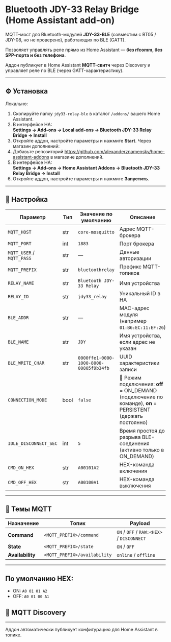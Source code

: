 # Bluetooth JDY-33 Relay Bridge (Home Assistant add-on)

MQTT-мост для Bluetooth-модулей **JDY-33-BLE** (совместим с BT05 / JDY-08, но не проверено), работающих по BLE (GATT).  

Позволяет управлять реле прямо из Home Assistant — **без rfcomm, без SPP-порта и без телефона**.

Аддон публикует в Home Assistant **MQTT-свитч** через Discovery и управляет реле по BLE (через GATT-характеристику).

---

## ⚙️ Установка
Локально:
1. Скопируйте папку `jdy33-relay-ble` в каталог `/addons/` вашего Home Assistant.  
2. В интерфейсе HA:  
   **Settings → Add-ons → Local add-ons → Bluetooth JDY-33 Relay Bridge → Install**
3. Откройте аддон, настройте параметры и нажмите **Start**.
Через магазин дополнений:
1. Добавьте репозиторий https://github.com/alexanderznamensky/home-assistant-addons в магазине дополнений.
2. В интерфейсе HA:  
   **Settings → Add-ons → Home Assistant Addons → Bluetooth JDY-33 Relay Bridge → Install**
3. Откройте аддон, настройте параметры и нажмите **Запустить**.

---

## 🔌 Настройка
| Параметр | Тип | Значение по умолчанию | Описание |
|-----------|------|----------------------|-----------|
| `MQTT_HOST` | str | `core-mosquitto` | Адрес MQTT-брокера |
| `MQTT_PORT` | int | `1883` | Порт брокера |
| `MQTT_USER` / `MQTT_PASS` | str | — | Данные авторизации |
| `MQTT_PREFIX` | str | `bluetoothrelay` | Префикс MQTT-топиков |
| `RELAY_NAME` | str | `Bluetooth JDY-33 Relay` | Имя устройства |
| `RELAY_ID` | str | `jdy33_relay` | Уникальный ID в HA |
| `BLE_ADDR` | str | — | MAC-адрес модуля (например `01:B6:EC:11:EF:26`) |
| `BLE_NAME` | str | `JDY` | Имя устройства, если адрес не указан |
| `BLE_WRITE_CHAR` | str | `0000ffe1-0000-1000-8000-00805f9b34fb` | UUID характеристики записи |
| `CONNECTION_MODE` | bool | `false` | 🔁 Режим подключения: **off** = ON_DEMAND (подключение по команде), **on** = PERSISTENT (держать постоянно) |
| `IDLE_DISCONNECT_SEC` | int | `5` | Время простоя до разрыва BLE-соединения (активно только в ON_DEMAND) |
| `CMD_ON_HEX` | str | `A00101A2` | HEX-команда включения |
| `CMD_OFF_HEX` | str | `A00100A1` | HEX-команда выключения |

---

## 📡 Темы MQTT
| Назначение | Топик | Payload |
|-------------|--------|----------|
| **Command** | `<MQTT_PREFIX>/command` | `ON` / `OFF` / `RAW:<HEX>` / `DISCONNECT` |
| **State** | `<MQTT_PREFIX>/state` | `ON` / `OFF` |
| **Availability** | `<MQTT_PREFIX>/availability` | `online` / `offline` |

---

## По умолчанию HEX:
- ON: `A0 01 01 A2`
- OFF: `A0 01 00 A1`

## 🧩 MQTT Discovery

---

Аддон автоматически публикует конфигурацию для Home Assistant в топике.
